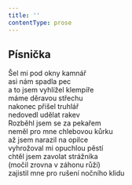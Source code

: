 ```yaml
---
title: ''
contentType: prose
---
```


## Písnička

Šel mi pod okny kamnář  
asi nám spadla pec  
a to jsem vyhlížel klempíře  
máme děravou střechu  
nakonec přišel truhlář  
nedovedl udělat rakev  
Rozběhl jsem se za pekařem  
neměl pro mne chlebovou kůrku  
až jsem narazil na opilce  
vyhrožoval mi opuchlou pěstí  
chtěl jsem zavolat strážníka  
(močil zrovna v záhonu růží)  
zajistil mne pro rušení nočního klidu
